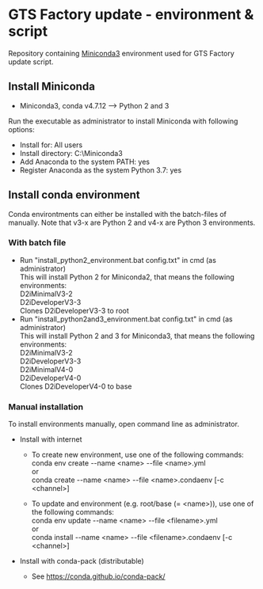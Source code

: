 # GTS Factory update - environment & script
Repository containing [Miniconda3](https://docs.conda.io) environment used for GTS Factory update script.

## Install Miniconda
- Miniconda3, conda v4.7.12 --> Python 2 and 3

Run the executable as administrator to install Miniconda with following options:
- Install for: All users
- Install directory: C:\Miniconda3
- Add Anaconda to the system PATH: yes
- Register Anaconda as the system Python 3.7: yes

## Install conda environment
Conda environtments can either be installed with the batch-files of manually.
Note that v3-x are Python 2 and v4-x are Python 3 environments.

### With batch file
- Run "install_python2_environment.bat config.txt" in cmd (as administrator)<br>
  This will install Python 2 for Miniconda2, that means the following environments:<br>
	D2iMinimalV3-2<br>
	D2iDeveloperV3-3<br>
	Clones D2iDeveloperV3-3 to root
- Run "install_python2and3_environment.bat config.txt" in cmd (as administrator)<br>
  This will install Python 2 and 3 for Miniconda3, that means the following environments:<br>
        D2iMinimalV3-2<br>
        D2iDeveloperV3-3<br>
        D2iMinimalV4-0<br>
        D2iDeveloperV4-0<br>
        Clones D2iDeveloperV4-0 to base

### Manual installation
To install environments manually, open command line as administrator.
- Install with internet
	- To create new environment, use one of the following commands:<br>
 	  conda env create --name \<name\> --file \<name\>.yml<br>
	  or<br>
      conda create --name \<name\> --file \<name\>.condaenv [-c \<channel\>]

	- To update and environment (e.g. root/base (= \<name\>)), use one of the following commands:<br>
	  conda env update --name \<name\> --file \<filename\>.yml<br>
	  or<br>
	  conda install --name \<name\> --file \<filename\>.condaenv [-c \<channel\>]

- Install with conda-pack (distributable)
	- See https://conda.github.io/conda-pack/
